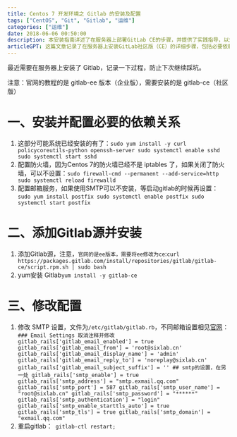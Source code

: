 ```yaml
---
title: Centos 7 开发环境之 Gitlab 的安装及配置
tags: ["CentOS", "Git", "Gitlab", "运维"]
categories: ["运维"]
date: 2018-06-06 00:50:00
description: 本安装指南详述了在服务器上部署GitLab CE的步骤，并提供了实践指导，以规避版本选择、防火墙及邮件服务配置等常见问题。
articleGPT: 这篇文章记录了在服务器上安装GitLab社区版（CE）的详细步骤，包括必要依赖的配置、添加正确的CE版本源、执行安装，以及SMTP邮件服务的设置。
---
```


最近需要在服务器上安装了 Gitlab，记录一下过程，防止下次继续踩坑。

注意：官网的教程的是 gitlab-ee 版本（企业版），需要安装的是 gitlab-ce（社区版）  

# 一、安装并配置必要的依赖关系

  1. 这部分可能系统已经安装的有了：`sudo yum install -y curl policycoreutils-python openssh-server sudo systemctl enable sshd sudo systemctl start sshd`
  2. 配置防火墙，因为Centos 7的防火墙已经不是 iptables 了，如果关闭了防火墙，可以不设置：` sudo firewall-cmd --permanent --add-service=http sudo systemctl reload firewalld `
  3. 配置邮箱服务，如果使用SMTP可以不安装，等启动gitlab的时候再设置：` sudo yum install postfix sudo systemctl enable postfix sudo systemctl start postfix `

# 二、添加Gitlab源并安装

  1. 添加Gitlab源，注意，`官网的是ee版本，需要将ee修改为ce`:` curl https://packages.gitlab.com/install/repositories/gitlab/gitlab-ce/script.rpm.sh | sudo bash `
  2. yum安装 Gitlab` yum install -y gitlab-ce `

# 三、修改配置

  1. 修改 SMTP 设置，文件为`/etc/gitlab/gitlab.rb`，不同邮箱设置相见[官网](https://docs.gitlab.com/omnibus/settings/smtp.html)：` ### Email Settings 取消注释并修改 gitlab_rails['gitlab_email_enabled'] = true gitlab_rails['gitlab_email_from'] = 'root@sixlab.cn' gitlab_rails['gitlab_email_display_name'] = 'admin' gitlab_rails['gitlab_email_reply_to'] = 'noreplay@sixlab.cn' gitlab_rails['gitlab_email_subject_suffix'] = '' ## smtp的设置，在另一处 gitlab_rails['smtp_enable'] = true gitlab_rails['smtp_address'] = "smtp.exmail.qq.com" gitlab_rails['smtp_port'] = 587 gitlab_rails['smtp_user_name'] = "root@sixlab.cn" gitlab_rails['smtp_password'] = "******" gitlab_rails['smtp_authentication'] = "login" gitlab_rails['smtp_enable_starttls_auto'] = true gitlab_rails['smtp_tls'] = true gitlab_rails['smtp_domain'] = "exmail.qq.com" `
  2. 重启gitlab：` gitlab-ctl restart;`
